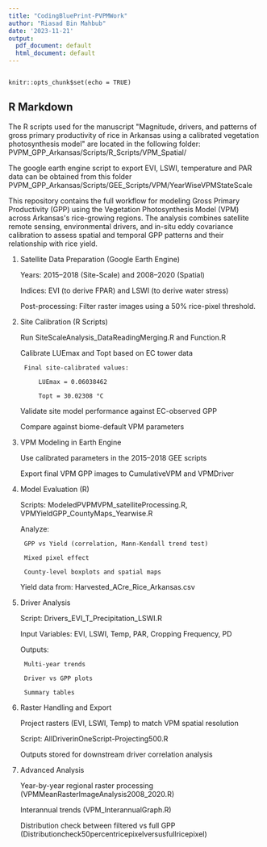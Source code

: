 ```yaml
---
title: "CodingBluePrint-PVPMWork"
author: "Riasad Bin Mahbub"
date: '2023-11-21'
output:
  pdf_document: default
  html_document: default
---
```

```{r}

```

```{r setup, include=FALSE}
knitr::opts_chunk$set(echo = TRUE)
```

## R Markdown
The R scripts used for the manuscript "Magnitude, drivers, and patterns of gross primary productivity of rice in Arkansas using a calibrated vegetation photosynthesis model" are located in the following folder:
PVPM_GPP_Arkansas/Scripts/R_Scripts/VPM_Spatial/

The google earth engine script to export EVI, LSWI, temperature and PAR data can be obtained from this folder 
PVPM_GPP_Arkansas/Scripts/GEE_Scripts/VPM/YearWiseVPMStateScale

This repository contains the full workflow for modeling Gross Primary Productivity (GPP) using the Vegetation Photosynthesis Model (VPM) across Arkansas's rice-growing regions. The analysis combines satellite remote sensing, environmental drivers, and in-situ eddy covariance calibration to assess spatial and temporal GPP patterns and their relationship with rice yield.

1. Satellite Data Preparation (Google Earth Engine)

    Years: 2015–2018 (Site-Scale) and 2008–2020 (Spatial)

    Indices: EVI (to derive FPAR) and LSWI (to derive water stress)

    Post-processing: Filter raster images using a 50% rice-pixel threshold.

2. Site Calibration (R Scripts)

    Run SiteScaleAnalysis_DataReadingMerging.R and Function.R

    Calibrate LUEmax and Topt based on EC tower data

        Final site-calibrated values:

            LUEmax = 0.06038462

            Topt = 30.02308 °C

    Validate site model performance against EC-observed GPP

    Compare against biome-default VPM parameters

3. VPM Modeling in Earth Engine

    Use calibrated parameters in the 2015–2018 GEE scripts

    Export final VPM GPP images to CumulativeVPM and VPMDriver

4. Model Evaluation (R)

    Scripts: ModeledPVPMVPM_satelliteProcessing.R, VPMYieldGPP_CountyMaps_Yearwise.R

    Analyze:

        GPP vs Yield (correlation, Mann-Kendall trend test)

        Mixed pixel effect

        County-level boxplots and spatial maps

    Yield data from: Harvested_ACre_Rice_Arkansas.csv

5. Driver Analysis

    Script: Drivers_EVI_T_Precipitation_LSWI.R

    Input Variables: EVI, LSWI, Temp, PAR, Cropping Frequency, PD

    Outputs:

        Multi-year trends

        Driver vs GPP plots

        Summary tables

6. Raster Handling and Export

    Project rasters (EVI, LSWI, Temp) to match VPM spatial resolution

    Script: AllDriverinOneScript-Projecting500.R

    Outputs stored for downstream driver correlation analysis

7. Advanced Analysis

    Year-by-year regional raster processing (VPMMeanRasterImageAnalysis2008_2020.R)

    Interannual trends (VPM_InterannualGraph.R)

    Distribution check between filtered vs full GPP (Distributioncheck50percentricepixelversusfullricepixel)


